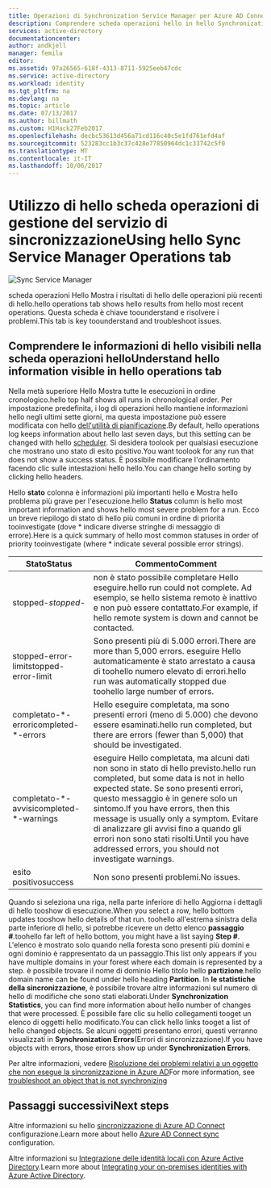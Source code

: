 ```yaml
---
title: Operazioni di Synchronization Service Manager per Azure AD Connect | Microsoft Docs
description: Comprendere scheda operazioni hello in hello Synchronization Service Manager per Azure AD Connect.
services: active-directory
documentationcenter: 
author: andkjell
manager: femila
editor: 
ms.assetid: 97a26565-618f-4313-8711-5925eeb47cdc
ms.service: active-directory
ms.workload: identity
ms.tgt_pltfrm: na
ms.devlang: na
ms.topic: article
ms.date: 07/13/2017
ms.author: billmath
ms.custom: H1Hack27Feb2017
ms.openlocfilehash: decbc53613d456a71cd116c40c5e1fd761efd4af
ms.sourcegitcommit: 523283cc1b3c37c428e77850964dc1c33742c5f0
ms.translationtype: MT
ms.contentlocale: it-IT
ms.lasthandoff: 10/06/2017
---
```

# <a name="using-hello-sync-service-manager-operations-tab"></a><span data-ttu-id="1761a-103">Utilizzo di hello scheda operazioni di gestione del servizio di sincronizzazione</span><span class="sxs-lookup"><span data-stu-id="1761a-103">Using hello Sync Service Manager Operations tab</span></span>

![Sync Service Manager](./media/active-directory-aadconnectsync-service-manager-ui/operations.png)

<span data-ttu-id="1761a-105">scheda operazioni Hello Mostra i risultati di hello delle operazioni più recenti di hello.</span><span class="sxs-lookup"><span data-stu-id="1761a-105">hello operations tab shows hello results from hello most recent operations.</span></span> <span data-ttu-id="1761a-106">Questa scheda è chiave toounderstand e risolvere i problemi.</span><span class="sxs-lookup"><span data-stu-id="1761a-106">This tab is key toounderstand and troubleshoot issues.</span></span>

## <a name="understand-hello-information-visible-in-hello-operations-tab"></a><span data-ttu-id="1761a-107">Comprendere le informazioni di hello visibili nella scheda operazioni hello</span><span class="sxs-lookup"><span data-stu-id="1761a-107">Understand hello information visible in hello operations tab</span></span>
<span data-ttu-id="1761a-108">Nella metà superiore Hello Mostra tutte le esecuzioni in ordine cronologico.</span><span class="sxs-lookup"><span data-stu-id="1761a-108">hello top half shows all runs in chronological order.</span></span> <span data-ttu-id="1761a-109">Per impostazione predefinita, i log di operazioni hello mantiene informazioni hello negli ultimi sette giorni, ma questa impostazione può essere modificata con hello [dell'utilità di pianificazione](active-directory-aadconnectsync-feature-scheduler.md).</span><span class="sxs-lookup"><span data-stu-id="1761a-109">By default, hello operations log keeps information about hello last seven days, but this setting can be changed with hello [scheduler](active-directory-aadconnectsync-feature-scheduler.md).</span></span> <span data-ttu-id="1761a-110">Si desidera toolook per qualsiasi esecuzione che mostrano uno stato di esito positivo.</span><span class="sxs-lookup"><span data-stu-id="1761a-110">You want toolook for any run that does not show a success status.</span></span> <span data-ttu-id="1761a-111">È possibile modificare l'ordinamento facendo clic sulle intestazioni hello hello.</span><span class="sxs-lookup"><span data-stu-id="1761a-111">You can change hello sorting by clicking hello headers.</span></span>

<span data-ttu-id="1761a-112">Hello **stato** colonna è informazioni più importanti hello e Mostra hello problema più grave per l'esecuzione.</span><span class="sxs-lookup"><span data-stu-id="1761a-112">hello **Status** column is hello most important information and shows hello most severe problem for a run.</span></span> <span data-ttu-id="1761a-113">Ecco un breve riepilogo di stato di hello più comuni in ordine di priorità tooinvestigate (dove * indicare diverse stringhe di messaggio di errore).</span><span class="sxs-lookup"><span data-stu-id="1761a-113">Here is a quick summary of hello most common statuses in order of priority tooinvestigate (where * indicate several possible error strings).</span></span>

| <span data-ttu-id="1761a-114">Stato</span><span class="sxs-lookup"><span data-stu-id="1761a-114">Status</span></span> | <span data-ttu-id="1761a-115">Commento</span><span class="sxs-lookup"><span data-stu-id="1761a-115">Comment</span></span> |
| --- | --- |
| <span data-ttu-id="1761a-116">stopped-*</span><span class="sxs-lookup"><span data-stu-id="1761a-116">stopped-*</span></span> |<span data-ttu-id="1761a-117">non è stato possibile completare Hello eseguire.</span><span class="sxs-lookup"><span data-stu-id="1761a-117">hello run could not complete.</span></span> <span data-ttu-id="1761a-118">Ad esempio, se hello sistema remoto è inattivo e non può essere contattato.</span><span class="sxs-lookup"><span data-stu-id="1761a-118">For example, if hello remote system is down and cannot be contacted.</span></span> |
| <span data-ttu-id="1761a-119">stopped-error-limit</span><span class="sxs-lookup"><span data-stu-id="1761a-119">stopped-error-limit</span></span> |<span data-ttu-id="1761a-120">Sono presenti più di 5.000 errori.</span><span class="sxs-lookup"><span data-stu-id="1761a-120">There are more than 5,000 errors.</span></span> <span data-ttu-id="1761a-121">eseguire Hello automaticamente è stato arrestato a causa di toohello numero elevato di errori.</span><span class="sxs-lookup"><span data-stu-id="1761a-121">hello run was automatically stopped due toohello large number of errors.</span></span> |
| <span data-ttu-id="1761a-122">completato-\*-errori</span><span class="sxs-lookup"><span data-stu-id="1761a-122">completed-\*-errors</span></span> |<span data-ttu-id="1761a-123">Hello eseguire completata, ma sono presenti errori (meno di 5.000) che devono essere esaminati.</span><span class="sxs-lookup"><span data-stu-id="1761a-123">hello run completed, but there are errors (fewer than 5,000) that should be investigated.</span></span> |
| <span data-ttu-id="1761a-124">completato-\*-avvisi</span><span class="sxs-lookup"><span data-stu-id="1761a-124">completed-\*-warnings</span></span> |<span data-ttu-id="1761a-125">eseguire Hello completata, ma alcuni dati non sono in stato di hello previsto.</span><span class="sxs-lookup"><span data-stu-id="1761a-125">hello run completed, but some data is not in hello expected state.</span></span> <span data-ttu-id="1761a-126">Se sono presenti errori, questo messaggio è in genere solo un sintomo.</span><span class="sxs-lookup"><span data-stu-id="1761a-126">If you have errors, then this message is usually only a symptom.</span></span> <span data-ttu-id="1761a-127">Evitare di analizzare gli avvisi fino a quando gli errori non sono stati risolti.</span><span class="sxs-lookup"><span data-stu-id="1761a-127">Until you have addressed errors, you should not investigate warnings.</span></span> |
| <span data-ttu-id="1761a-128">esito positivo</span><span class="sxs-lookup"><span data-stu-id="1761a-128">success</span></span> |<span data-ttu-id="1761a-129">Non sono presenti problemi.</span><span class="sxs-lookup"><span data-stu-id="1761a-129">No issues.</span></span> |

<span data-ttu-id="1761a-130">Quando si seleziona una riga, nella parte inferiore di hello Aggiorna i dettagli di hello tooshow di esecuzione.</span><span class="sxs-lookup"><span data-stu-id="1761a-130">When you select a row, hello bottom updates tooshow hello details of that run.</span></span> <span data-ttu-id="1761a-131">toohello all'estrema sinistra della parte inferiore di hello, si potrebbe ricevere un detto elenco **passaggio #**.</span><span class="sxs-lookup"><span data-stu-id="1761a-131">toohello far left of hello bottom, you might have a list saying **Step #**.</span></span> <span data-ttu-id="1761a-132">L'elenco è mostrato solo quando nella foresta sono presenti più domini e ogni dominio è rappresentato da un passaggio.</span><span class="sxs-lookup"><span data-stu-id="1761a-132">This list only appears if you have multiple domains in your forest where each domain is represented by a step.</span></span> <span data-ttu-id="1761a-133">è possibile trovare il nome di dominio Hello titolo hello **partizione**.</span><span class="sxs-lookup"><span data-stu-id="1761a-133">hello domain name can be found under hello heading **Partition**.</span></span> <span data-ttu-id="1761a-134">In **le statistiche della sincronizzazione**, è possibile trovare altre informazioni sul numero di hello di modifiche che sono stati elaborati.</span><span class="sxs-lookup"><span data-stu-id="1761a-134">Under **Synchronization Statistics**, you can find more information about hello number of changes that were processed.</span></span> <span data-ttu-id="1761a-135">È possibile fare clic su hello collegamenti tooget un elenco di oggetti hello modificato.</span><span class="sxs-lookup"><span data-stu-id="1761a-135">You can click hello links tooget a list of hello changed objects.</span></span> <span data-ttu-id="1761a-136">Se alcuni oggetti presentano errori, questi verranno visualizzati in **Synchronization Errors**(Errori di sincronizzazione).</span><span class="sxs-lookup"><span data-stu-id="1761a-136">If you have objects with errors, those errors show up under **Synchronization Errors**.</span></span>

<span data-ttu-id="1761a-137">Per altre informazioni, vedere [Risoluzione dei problemi relativi a un oggetto che non esegue la sincronizzazione in Azure AD](active-directory-aadconnectsync-troubleshoot-object-not-syncing.md)</span><span class="sxs-lookup"><span data-stu-id="1761a-137">For more information, see [troubleshoot an object that is not synchronizing](active-directory-aadconnectsync-troubleshoot-object-not-syncing.md)</span></span>

## <a name="next-steps"></a><span data-ttu-id="1761a-138">Passaggi successivi</span><span class="sxs-lookup"><span data-stu-id="1761a-138">Next steps</span></span>
<span data-ttu-id="1761a-139">Altre informazioni su hello [sincronizzazione di Azure AD Connect](active-directory-aadconnectsync-whatis.md) configurazione.</span><span class="sxs-lookup"><span data-stu-id="1761a-139">Learn more about hello [Azure AD Connect sync](active-directory-aadconnectsync-whatis.md) configuration.</span></span>

<span data-ttu-id="1761a-140">Altre informazioni su [Integrazione delle identità locali con Azure Active Directory](active-directory-aadconnect.md).</span><span class="sxs-lookup"><span data-stu-id="1761a-140">Learn more about [Integrating your on-premises identities with Azure Active Directory](active-directory-aadconnect.md).</span></span>

